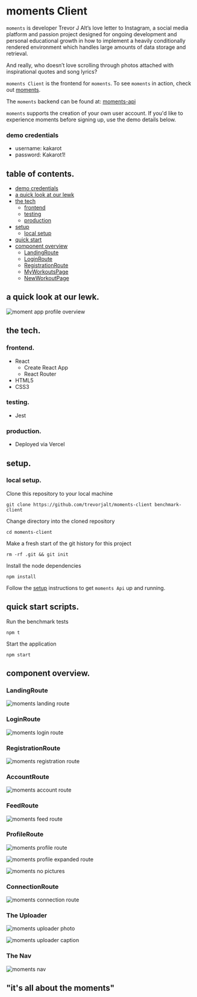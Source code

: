 # moments Client

`moments` is developer Trevor J Alt’s love letter to Instagram,  a social media platform and passion project designed for ongoing development and personal educational growth in how to implement a heavily conditionally rendered environment which handles large amounts of data storage and retrieval.  

And really, who doesn’t love scrolling through photos attached with inspirational quotes and song lyrics?

`moments Client` is the frontend for `moments`.  To see `moments` in action, check out [moments](https://moments-live.vercel.app/ "moments").

The `moments` backend can be found at: [moments-api](https://github.com/trevorjalt/moments-api/ "moments Api")

`moments` supports the creation of your own user account.  If you'd like to experience moments before signing up, use the demo details below.

### demo credentials

* username: kakarot
* password: Kakarot1!

## table of contents.

* [demo credentials](#democredentials)
* [a quick look at our lewk](#a-quick-look-at-our-lewk)
* [the tech](#the-tech)
  * [frontend](#frontend)
  * [testing](#testing)
  * [production](#production)
* [setup](#setup)
  * [local setup](#local-setup)
* [quick start](#quick-start-scripts)
* [component overview](#component-overview)
  * [LandingRoute](#LandingRoute)
  * [LoginRoute](#LoginRoute)
  * [RegistrationRoute](#RegistrationRoute)
  * [MyWorkoutsPage](#MyWorkoutsPage)
  * [NewWorkoutPage](#NewWorkoutPage)

## a quick look at our lewk.

![moment app profile overview](/images/moments-profile.png)

## the tech.

### frontend.

* React
  * Create React App
  * React Router
* HTML5
* CSS3

### testing.

* Jest

### production.

* Deployed via Vercel

## setup.

### local setup.

Clone this repository to your local machine 

````
git clone https://github.com/trevorjalt/moments-client benchmark-client
````

Change directory into the cloned repository

````
cd moments-client
````

Make a fresh start of the git history for this project

```` 
rm -rf .git && git init
````

Install the node dependencies 

````
npm install
````

Follow the [setup](https://github.com/trevorjalt/moments-api#setup "setup") instructions to get `moments Api` up and running.

## quick start scripts.

Run the benchmark tests

````
npm t
````

Start the application

````
npm start
````

## component overview.

### LandingRoute

![moments landing route](/images/moments-landing.png)

### LoginRoute

![moments login route](/images/moments-login.png)

### RegistrationRoute

![moments registration route](/images/moments-register.png)

### AccountRoute

![moments account route](/images/moments-account.png)

### FeedRoute

![moments feed route](/images/moments-feed.png)

### ProfileRoute

![moments profile route](/images/moments-profile-gogeta.png)

![moments profile expanded route](/images/moments-gallery-expanded.png)

![moments no pictures](/images/moments-no-posts.png)

### ConnectionRoute

![moments connection route](/images/moments-connections.png)

### The Uploader

![moments uploader photo](/images/moments-upload.png)

![moments uploader caption](/images/moments-caption.png)

### The Nav

![moments nav](/images/moments-nav.png)

## "it's all about the moments" 
